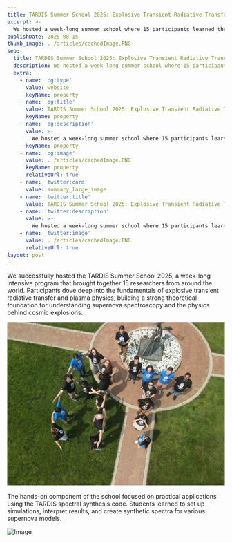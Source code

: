 ```yaml
---
title: TARDIS Summer School 2025: Explosive Transient Radiative Transfer
excerpt: >-
  We hosted a week-long summer school where 15 participants learned the fundamentals of explosive transient radiative transfer and plasma physics, and gained hands-on experience using TARDIS to create spectra of sample supernovae.
publishDate: 2025-08-15
thumb_image: ../articles/cachedImage.PNG
seo:
  title: TARDIS Summer School 2025: Explosive Transient Radiative Transfer
  description: We hosted a week-long summer school where 15 participants learned the fundamentals of explosive transient radiative transfer and plasma physics, and gained hands-on experience using TARDIS to create spectra of sample supernovae.
  extra:
    - name: 'og:type'
      value: website
      keyName: property
    - name: 'og:title'
      value: TARDIS Summer School 2025: Explosive Transient Radiative Transfer
      keyName: property
    - name: 'og:description'
      value: >-
        We hosted a week-long summer school where 15 participants learned the fundamentals of explosive transient radiative transfer and plasma physics, and gained hands-on experience using TARDIS to create spectra of sample supernovae.
      keyName: property
    - name: 'og:image'
      value: ../articles/cachedImage.PNG
      keyName: property
      relativeUrl: true
    - name: 'twitter:card'
      value: summary_large_image
    - name: 'twitter:title'
      value: TARDIS Summer School 2025: Explosive Transient Radiative Transfer
    - name: 'twitter:description'
      value: >-
        We hosted a week-long summer school where 15 participants learned the fundamentals of explosive transient radiative transfer and plasma physics, and gained hands-on experience using TARDIS to create spectra of sample supernovae.
    - name: 'twitter:image'
      value: ../articles/cachedImage.PNG
      relativeUrl: true
layout: post
---
```


We successfully hosted the TARDIS Summer School 2025, a week-long intensive program that brought together 15 researchers from around the world. Participants dove deep into the fundamentals of explosive transient radiative transfer and plasma physics, building a strong theoretical foundation for understanding supernova spectroscopy and the physics behind cosmic explosions.

<img src='\../articles/DJI_0742.jpg' alt='Image'>

The hands-on component of the school focused on practical applications using the TARDIS spectral synthesis code. Students learned to set up simulations, interpret results, and create synthetic spectra for various supernova models.

<img src='\../articles/IMG_1574.jpg' alt='Image'>


